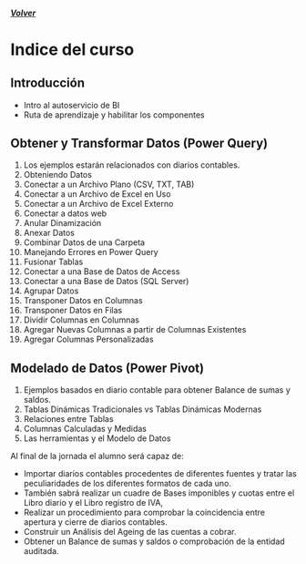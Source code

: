 ##### [Volver](/Curso-de-Herramientas-analiticas-para-auditoria-I/)

# Indice del curso

## Introducción
  *	Intro al autoservicio de BI
  *	Ruta de aprendizaje y habilitar los componentes
## Obtener y Transformar Datos (Power Query)
  1. Los ejemplos estarán relacionados con diarios contables.
  1. Obteniendo Datos
  1.	Conectar a un Archivo Plano (CSV, TXT, TAB)
  1.	Conectar a un Archivo de Excel en Uso
  1.	Conectar a un Archivo de Excel Externo
  1.	Conectar a datos web
  1.	Anular Dinamización
  1.	Anexar Datos
  1.	Combinar Datos de una Carpeta
  1.	Manejando Errores en Power Query
  1.	Fusionar Tablas 
  1.	Conectar a una Base de Datos de Access
  1.	Conectar a una Base de Datos (SQL Server)
  1.	Agrupar Datos
  1.	Transponer Datos en Columnas
  1.	Transponer Datos en Filas
  1.	Dividir Columnas en Columnas
  1.	Agregar Nuevas Columnas a partir de Columnas Existentes
  1.	Agregar Columnas Personalizadas

## Modelado de Datos (Power Pivot)
  1.	Ejemplos basados en diario contable para obtener Balance de sumas y saldos.
  1.	Tablas Dinámicas Tradicionales vs Tablas Dinámicas Modernas
  1.	Relaciones entre Tablas
  1.	Columnas Calculadas y Medidas
  1.	Las herramientas y el Modelo de Datos


Al final de la jornada el alumno será capaz de:
*	Importar diarios contables procedentes de diferentes fuentes y tratar las peculiaridades de los diferentes formatos de cada uno.
*	También sabrá realizar un cuadre de Bases imponibles y cuotas entre el Libro diario y el Libro registro de IVA, 
*	Realizar un procedimiento para comprobar la coincidencia entre apertura y cierre de diarios contables.
*	Construir un Análisis del Ageing de las cuentas a cobrar. 
*	Obtener un Balance de sumas y saldos o comprobación de la entidad auditada.

